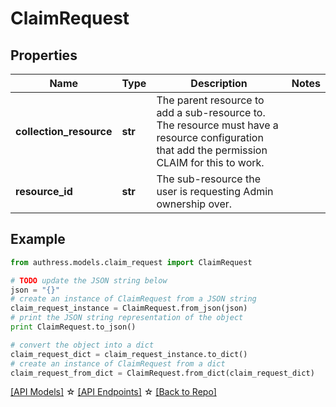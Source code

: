 # ClaimRequest


## Properties
Name | Type | Description | Notes
------------ | ------------- | ------------- | -------------
**collection_resource** | **str** | The parent resource to add a sub-resource to. The resource must have a resource configuration that add the permission CLAIM for this to work. | 
**resource_id** | **str** | The sub-resource the user is requesting Admin ownership over. | 

## Example

```python
from authress.models.claim_request import ClaimRequest

# TODO update the JSON string below
json = "{}"
# create an instance of ClaimRequest from a JSON string
claim_request_instance = ClaimRequest.from_json(json)
# print the JSON string representation of the object
print ClaimRequest.to_json()

# convert the object into a dict
claim_request_dict = claim_request_instance.to_dict()
# create an instance of ClaimRequest from a dict
claim_request_from_dict = ClaimRequest.from_dict(claim_request_dict)
```
[[API Models]](./README.md#documentation-for-models) ☆ [[API Endpoints]](./README.md#documentation-for-api-endpoints) ☆ [[Back to Repo]](../README.md)


